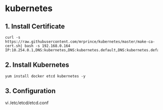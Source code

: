 # kubernetes

## 1. Install Certificate 
```
curl -s https://raw.githubusercontent.com/mrprince/kubernetes/master/make-ca-cert.sh| bash -s 192.168.0.164 IP:10.254.0.1,DNS:kubernetes,DNS:kubernetes.default,DNS:kubernetes.default.svc,DNS:kubernetes.default.svc.cluster.local
```

## 2. Install Kubernetes
```
yum install docker etcd kubernetes -y
```

## 3. Configuration
vi /etc/etcd/etcd.conf
```
```
